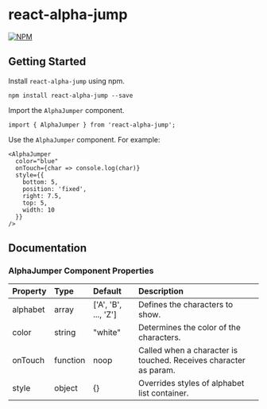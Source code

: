 # react-alpha-jump
[![NPM](https://nodei.co/npm/react-alpha-jump.png?mini=true)](https://npmjs.org/package/react-alpha-jump)
## Getting Started
Install `react-alpha-jump` using npm.
```
npm install react-alpha-jump --save
```
Import the `AlphaJumper` component.
```
import { AlphaJumper } from 'react-alpha-jump';
```
Use the `AlphaJumper` component. For example:
```
<AlphaJumper
  color="blue"
  onTouch={char => console.log(char)}
  style={{
    bottom: 5,
    position: 'fixed',
    right: 7.5,
    top: 5,
    width: 10
  }}
/>
```
## Documentation
### AlphaJumper Component Properties
| Property       | Type          | Default             | Description                                                      |
| :------------- |:------------- | :------------------ | :-------------                                                   |
| alphabet       | array         | ['A', 'B', ..., 'Z']| Defines the characters to show.                                  |
| color          | string        | "white"             | Determines the color of the characters.                          |
| onTouch        | function      | noop                | Called when a character is touched. Receives character as param. |                
| style          | object        | {}                  | Overrides styles of alphabet list container.                     |


